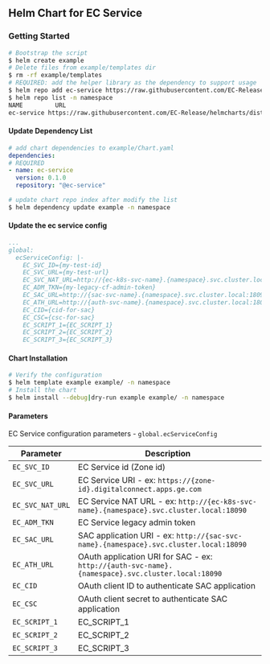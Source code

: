 ## Helm Chart for EC Service

### Getting Started

```bash
# Bootstrap the script
$ helm create example
# Delete files from example/templates dir
$ rm -rf example/templates
# REQUIRED: add the helper library as the dependency to support usage
$ helm repo add ec-service https://raw.githubusercontent.com/EC-Release/helmcharts/disty/ec-service/<version. E.g. "0.1.0"> -n namespace
$ helm repo list -n namespace
NAME         URL
ec-service https://raw.githubusercontent.com/EC-Release/helmcharts/disty/ec-service/0.1.0
```

#### Update Dependency List

```yaml
# add chart dependencies to example/Chart.yaml
dependencies:
# REQUIRED
- name: ec-service
  version: 0.1.0
  repository: "@ec-service"
```

```bash
# update chart repo index after modify the list
$ helm dependency update example -n namespace
```

#### Update the ec service config

```yaml
...
global:
  ecServiceConfig: |-
    EC_SVC_ID={my-test-id}
    EC_SVC_URL={my-test-url}
    EC_SVC_NAT_URL=http://{ec-k8s-svc-name}.{namespace}.svc.cluster.local:18090
    EC_ADM_TKN={my-legacy-cf-admin-token}
    EC_SAC_URL=http://{sac-svc-name}.{namespace}.svc.cluster.local:18090
    EC_ATH_URL=http://{auth-svc-name}.{namespace}.svc.cluster.local:18090
    EC_CID={cid-for-sac}
    EC_CSC={csc-for-sac}
    EC_SCRIPT_1={EC_SCRIPT_1}
    EC_SCRIPT_2={EC_SCRIPT_2}
    EC_SCRIPT_3={EC_SCRIPT_3}
```

#### Chart Installation

```bash
# Verify the configuration
$ helm template example example/ -n namespace
# Install the chart
$ helm install --debug|dry-run example example/ -n namespace
```

#### Parameters

EC Service configuration parameters - `global.ecServiceConfig`

| Parameter     | Description                                                                                      | 
| ------------- | ------------------------------------------------------------------------------------------------ | 
| `EC_SVC_ID`   | EC Service id (Zone id)                                                                          | 
| `EC_SVC_URL`  | EC Service URI - ex: `https://{zone-id}.digitalconnect.apps.ge.com`                              |
| `EC_SVC_NAT_URL` | EC Service NAT URL - ex: `http://{ec-k8s-svc-name}.{namespace}.svc.cluster.local:18090`       |
| `EC_ADM_TKN`  | EC Service legacy admin token                                                                    | 
| `EC_SAC_URL`  | SAC application URI - ex: `http://{sac-svc-name}.{namespace}.svc.cluster.local:18090`            | 
| `EC_ATH_URL`  | OAuth application URI for SAC - ex: `http://{auth-svc-name}.{namespace}.svc.cluster.local:18090` | 
| `EC_CID`      | OAuth client ID to authenticate SAC application                                                  | 
| `EC_CSC`      | OAuth client secret to authenticate SAC application                                              | 
| `EC_SCRIPT_1` | EC_SCRIPT_1                                                                                      | 
| `EC_SCRIPT_2` | EC_SCRIPT_2                                                                                      | 
| `EC_SCRIPT_3` | EC_SCRIPT_3                                                                                      | 
